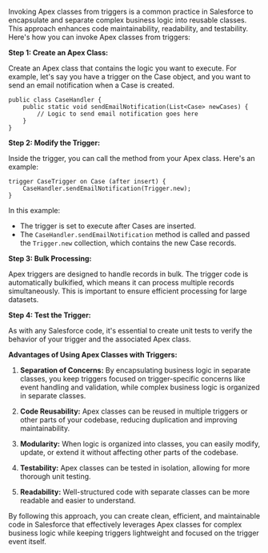 Invoking Apex classes from triggers is a common practice in Salesforce to encapsulate and separate complex business logic into reusable classes. This approach enhances code maintainability, readability, and testability. Here's how you can invoke Apex classes from triggers:

**Step 1: Create an Apex Class:**

Create an Apex class that contains the logic you want to execute. For example, let's say you have a trigger on the Case object, and you want to send an email notification when a Case is created.

```apex
public class CaseHandler {
    public static void sendEmailNotification(List<Case> newCases) {
        // Logic to send email notification goes here
    }
}
```

**Step 2: Modify the Trigger:**

Inside the trigger, you can call the method from your Apex class. Here's an example:

```apex
trigger CaseTrigger on Case (after insert) {
    CaseHandler.sendEmailNotification(Trigger.new);
}
```

In this example:
- The trigger is set to execute after Cases are inserted.
- The `CaseHandler.sendEmailNotification` method is called and passed the `Trigger.new` collection, which contains the new Case records.

**Step 3: Bulk Processing:**

Apex triggers are designed to handle records in bulk. The trigger code is automatically bulkified, which means it can process multiple records simultaneously. This is important to ensure efficient processing for large datasets.

**Step 4: Test the Trigger:**

As with any Salesforce code, it's essential to create unit tests to verify the behavior of your trigger and the associated Apex class.

**Advantages of Using Apex Classes with Triggers:**

1. **Separation of Concerns:** By encapsulating business logic in separate classes, you keep triggers focused on trigger-specific concerns like event handling and validation, while complex business logic is organized in separate classes.

2. **Code Reusability:** Apex classes can be reused in multiple triggers or other parts of your codebase, reducing duplication and improving maintainability.

3. **Modularity:** When logic is organized into classes, you can easily modify, update, or extend it without affecting other parts of the codebase.

4. **Testability:** Apex classes can be tested in isolation, allowing for more thorough unit testing.

5. **Readability:** Well-structured code with separate classes can be more readable and easier to understand.

By following this approach, you can create clean, efficient, and maintainable code in Salesforce that effectively leverages Apex classes for complex business logic while keeping triggers lightweight and focused on the trigger event itself.
